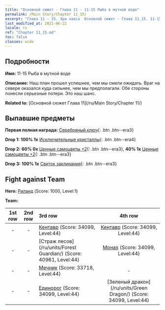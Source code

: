 ```yaml
---
title: "Основной сюжет - Глава 11 - 11-15 Рыба в мутной воде"
permalink: /Main Story/Chapter 11_15/
excerpt: "Глава 11 - 15. Эра хаоса  Основной сюжет - Глава 11_15. 11-15 Рыба в мутной воде"
last_modified_at: 2021-06-22
locale: ru
ref: "Chapter 11_15.md"
toc: false
classes: wide
---
```


## Подробности

 **Имя:** 11-15 Рыба в мутной воде

 **Описание:** Наш план прошел успешнее, чем мы смели ожидать. Враг на севере оказался куда сильнее, чем мы предполагали. Обе стороны понесли серьезные потери. Это наш шанс.

 **Related to:** [Основной сюжет Глава 11](/ru/Main Story/Chapter 11/)

## Выпавшие предметы

 **Первая полная награда:** [Серебряный ключ](/ItemsRU/con_693/){: .btn .btn--era3}

 **Drop 1:** **100% 1x** [Исключительные кристаллы](/ItemsRU/mat_38/){: .btn .btn--era4}

 **Drop 2:** **60% 0x** [Ценные самоцветы +2](/ItemsRU/mat_30/){: .btn .btn--era3}, **40% 1x** [Ценные самоцветы +2](/ItemsRU/mat_30/){: .btn .btn--era3}

 **Drop 3:** **100% 1x** [Свиток заклинания](/ItemsRU/con_694/){: .btn .btn--era3}


## Fight against Team
 **Hero:** [Риланд](/ru/heroes/Ryland/) (Score: 1000, Level:1)

 **Team:**


  | 1st row | 2nd row | 3rd row | 4th row |
  |:----:|:----:|:----|:----:|
  | - | - | [Кентавр](/ru/units/Centaur/) (Score: 34099, Level:44)  | [Кентавр](/ru/units/Centaur/) (Score: 34099, Level:44)  |
  | - | - | [Страж лесов](/ru/units/Forest Guardian/) (Score: 40961, Level:44)  | [Монах](/ru/units/Monk/) (Score: 34099, Level:44)  |
  | - | - | [Мечник](/ru/units/Swordsman/) (Score: 33718, Level:44)  | - |
  | - | - | [Единорог](/ru/units/Unicorn/) (Score: 34099, Level:44)  | [Зеленый дракон](/ru/units/Green Dragon/) (Score: 34099, Level:44)  |


